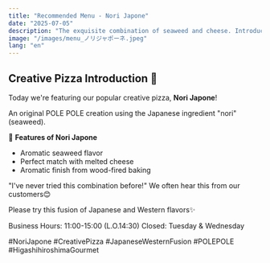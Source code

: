 ```yaml
---
title: "Recommended Menu - Nori Japone"
date: "2025-07-05"
description: "The exquisite combination of seaweed and cheese. Introducing our creative pizza 'Nori Japone' using Japanese ingredients."
image: "/images/menu_ノリジャポーネ.jpeg"
lang: "en"
---
```


## Creative Pizza Introduction 🍕

Today we're featuring our popular creative pizza, **Nori Japone**!

An original POLE POLE creation using
the Japanese ingredient "nori" (seaweed).

🌊 **Features of Nori Japone**
- Aromatic seaweed flavor
- Perfect match with melted cheese
- Aromatic finish from wood-fired baking

"I've never tried this combination before!"
We often hear this from our customers😊

Please try this fusion of
Japanese and Western flavors✨

Business Hours: 11:00-15:00 (L.O.14:30)
Closed: Tuesday & Wednesday

#NoriJapone #CreativePizza #JapaneseWesternFusion #POLEPOLE #HigashihiroshimaGourmet
